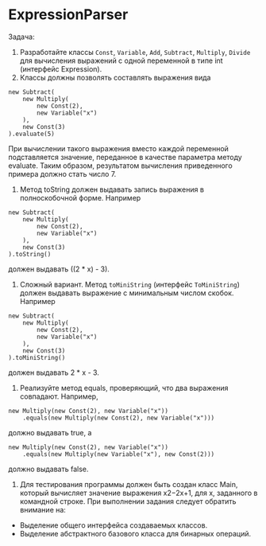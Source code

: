# ExpressionParser
Задача:
1. Разработайте классы `Const`, `Variable`, `Add`, `Subtract`, `Multiply`, `Divide` для вычисления выражений с одной переменной в типе int (интерфейс Expression).
1. Классы должны позволять составлять выражения вида
```
new Subtract(
    new Multiply(
        new Const(2),
        new Variable("x")
    ),
    new Const(3)
).evaluate(5)
```
При вычислении такого выражения вместо каждой переменной подставляется значение, переданное в качестве параметра методу evaluate. Таким образом, результатом вычисления приведенного примера должно стать число 7.
1. Метод toString должен выдавать запись выражения в полноскобочной форме. Например
```
new Subtract(
    new Multiply(
        new Const(2),
        new Variable("x")
    ),
    new Const(3)
).toString()
```
должен выдавать ((2 * x) - 3).
1. Сложный вариант. Метод `toMiniString` (интерфейс `ToMiniString`) должен выдавать выражение с минимальным числом скобок. Например
```
new Subtract(
    new Multiply(
        new Const(2),
        new Variable("x")
    ),
    new Const(3)
).toMiniString()
```
должен выдавать 2 * x - 3.
1. Реализуйте метод equals, проверяющий, что два выражения совпадают. Например,
```
new Multiply(new Const(2), new Variable("x"))
    .equals(new Multiply(new Const(2), new Variable("x")))
```            
должно выдавать true, а
```
new Multiply(new Const(2), new Variable("x"))
    .equals(new Multiply(new Variable("x"), new Const(2)))
```            
должно выдавать false.
1. Для тестирования программы должен быть создан класс Main, который вычисляет значение выражения x2−2x+1, для x, заданного в командной строке.
При выполнении задания следует обратить внимание на:
* Выделение общего интерфейса создаваемых классов.
* Выделение абстрактного базового класса для бинарных операций.
